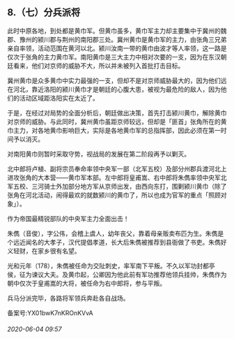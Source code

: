 ## 8.（七）分兵派将
此时中原各地，到处都是黄巾军。但黄巾虽多，黄巾军主力却主要集中于冀州的魏郡、豫州的颍川郡与荆州的南阳郡三处。冀州黄巾是黄巾军的主力，由张角三兄弟亲自率领，活动范围在黄河以北。颍川汝南一带的黄巾由波才等人率领，这一路是仅次于张角的主力黄巾军。南阳黄巾是三大主力中相对次要的一支，因为在东汉朝廷看来，他们对京师的威胁不大，所以并未被列入首批打击目标。



冀州黄巾是众多黄巾中实力最强的一支，但却不是对京师威胁最大的，因为他们远在河北，靠近洛阳的颍川黄巾才是朝廷的心腹大患，被视为最危险的敌人，因为他们的活动区域距洛阳实在太近了。



于是，在经过对局势的全面分析后，朝廷做出决策，首先打击颍川黄巾，解除黄巾对京师的威胁。与此同时，冀州黄巾虽距京师较远，但却是「匪首」张角所在的黄巾主力，对各地黄巾影响巨大，实际是各地黄巾军的总指挥部，因此必须在第一时间予以消灭。



对南阳黄巾则暂时采取守势，视战局的发展在第二阶段再予以剿灭。



北中郎将卢植、副将宗员奉命率领中央军一部（北军五校）及部分州郡兵渡河北上进攻张角的大本营——黄巾军本部。左中郎将皇甫嵩、右中郎将朱儁率领中央军北军五校、三河骑士外加部分地方军从京师出发，由西向东打，围剿颍川黄巾（除了张角在河北活动，闹得最欢的就数颍川的黄巾了，所以也成为官军的重点「照顾对象」）。



作为帝国最精锐部队的中央军主力全面出击！



朱儁（音俊），字公伟，会稽上虞人，幼年丧父，靠着母亲贩卖布匹为生。朱儁是个远近闻名的大孝子，汉代提倡孝道，长大后朱儁被推荐到县衙做了书吏。朱儁好义轻财，在家乡很有名望。



光和元年（178），朱儁被任命为交阯刺史，率军南下平叛。不久以军功封都亭侯，征为谏议大夫。及黄巾起，公卿因为他此前有军功推荐他领兵挂帅，朱儁作为朝中仅次于皇甫嵩的大将，被任命为右中郎将，参与平叛。



兵马分派完毕，各路将军领兵奔赴各自战场。



备案号:YX01bwK7nKROnKVvA


###### 2020-06-04 09:57
